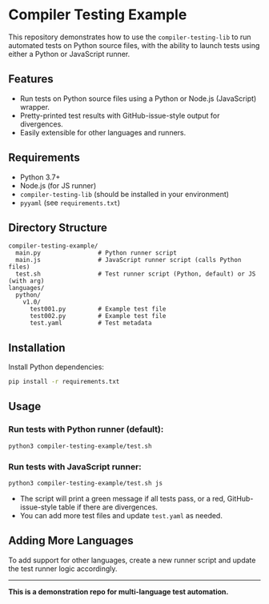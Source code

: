 # Compiler Testing Example

This repository demonstrates how to use the `compiler-testing-lib` to run automated tests on Python source files, with the ability to launch tests using either a Python or JavaScript runner.

## Features
- Run tests on Python source files using a Python or Node.js (JavaScript) wrapper.
- Pretty-printed test results with GitHub-issue-style output for divergences.
- Easily extensible for other languages and runners.

## Requirements
- Python 3.7+
- Node.js (for JS runner)
- `compiler-testing-lib` (should be installed in your environment)
- `pyyaml` (see `requirements.txt`)

## Directory Structure
```
compiler-testing-example/
  main.py                # Python runner script
  main.js                # JavaScript runner script (calls Python files)
  test.sh                # Test runner script (Python, default) or JS (with arg)
languages/
  python/
    v1.0/
      test001.py         # Example test file
      test002.py         # Example test file
      test.yaml          # Test metadata
```

## Installation
Install Python dependencies:
```bash
pip install -r requirements.txt
```

## Usage

### Run tests with Python runner (default):
```bash
python3 compiler-testing-example/test.sh
```

### Run tests with JavaScript runner:
```bash
python3 compiler-testing-example/test.sh js
```

- The script will print a green message if all tests pass, or a red, GitHub-issue-style table if there are divergences.
- You can add more test files and update `test.yaml` as needed.

## Adding More Languages
To add support for other languages, create a new runner script and update the test runner logic accordingly.

---

**This is a demonstration repo for multi-language test automation.**